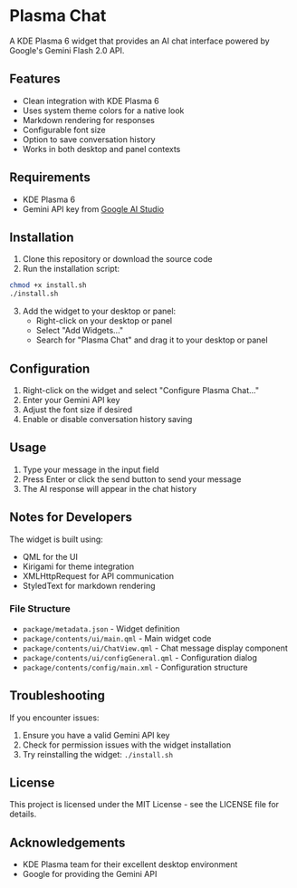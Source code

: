 # Plasma Chat

A KDE Plasma 6 widget that provides an AI chat interface powered by Google's Gemini Flash 2.0 API.

## Features

- Clean integration with KDE Plasma 6
- Uses system theme colors for a native look
- Markdown rendering for responses
- Configurable font size
- Option to save conversation history
- Works in both desktop and panel contexts

## Requirements

- KDE Plasma 6
- Gemini API key from [Google AI Studio](https://ai.google.dev/)

## Installation

1. Clone this repository or download the source code
2. Run the installation script:

```bash
chmod +x install.sh
./install.sh
```

3. Add the widget to your desktop or panel:
   - Right-click on your desktop or panel
   - Select "Add Widgets..."
   - Search for "Plasma Chat" and drag it to your desktop or panel

## Configuration

1. Right-click on the widget and select "Configure Plasma Chat..."
2. Enter your Gemini API key
3. Adjust the font size if desired
4. Enable or disable conversation history saving

## Usage

1. Type your message in the input field
2. Press Enter or click the send button to send your message
3. The AI response will appear in the chat history

## Notes for Developers

The widget is built using:
- QML for the UI
- Kirigami for theme integration
- XMLHttpRequest for API communication
- StyledText for markdown rendering

### File Structure

- `package/metadata.json` - Widget definition
- `package/contents/ui/main.qml` - Main widget code
- `package/contents/ui/ChatView.qml` - Chat message display component
- `package/contents/ui/configGeneral.qml` - Configuration dialog
- `package/contents/config/main.xml` - Configuration structure

## Troubleshooting

If you encounter issues:

1. Ensure you have a valid Gemini API key
2. Check for permission issues with the widget installation
3. Try reinstalling the widget: `./install.sh`

## License

This project is licensed under the MIT License - see the LICENSE file for details.

## Acknowledgements

- KDE Plasma team for their excellent desktop environment
- Google for providing the Gemini API 
